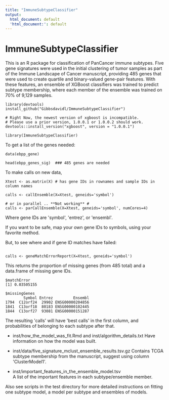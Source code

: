 ```yaml
---
title: "ImmuneSubtypeClassifier"
output:
  html_document: default
  'html_document:': default
---
```


# ImmuneSubtypeClassifier #
This is an R package for classification of PanCancer immune subtypes. Five gene signatures were used in the initial clustering of tumor samples as part of the Immune Landscape of Cancer manuscript, providing 485 genes that were used to create quartile and binary-valued gene-pair features. With these features, an ensemble of XGBoost classifiers was trained to predict subtype membership, where each member of the ensemble was trained on 70% of 9,129 samples.

```{r}
library(devtools)
install_github("Gibbsdavidl/ImmuneSubtypeClassifier")

# Right Now, the newest version of xgboost is incompatible. 
# Please use a prior version, 1.0.0.1 or 1.0.0.2 should work.
devtools::install_version("xgboost", version = "1.0.0.1")

library(ImmuneSubtypeClassifier)
```

To get a list of the genes needed:
```{r}
data(ebpp_gene)

head(ebpp_genes_sig)  ### 485 genes are needed
```

To make calls on new data, 

```{r}
Xtest <- as.matrix(X) # has gene IDs in rownames and sample IDs in column names

calls <- callEnsemble(X=Xtest, geneids='symbol')

# or in parallel .. **Not working** #
calls <- parCallEnsemble(X=Xtest, geneids='symbol', numCores=4)

```
Where gene IDs are 'symbol', 'entrez', or 'ensembl'.

If you want to be safe, map your own gene IDs to symbols, 
using your favorite method.

But, to see where and if gene ID matches have failed:

```{r}

calls <- geneMatchErrorReport(X=Xtest, geneids='symbol')

```
This returns the proportion of missing genes (from 485 total)
and a data.frame of missing gene IDs.

```
$matchError
[1] 0.03505155

$missingGenes
        Symbol Entrez         Ensembl
1794  C12orf24  29902 ENSG00000204856
1841  C13orf18  80183 ENSG00000102445
1844  C13orf27  93081 ENSG00000151287
```

The resulting 'calls' will have 'best calls' in the first column, and probabilities
of belonging to each subtype after that.

* inst/how_the_model_was_fit.Rmd and inst/algorithm_details.txt 
Have information on how the model was built.

* inst/data/five_signature_mclust_ensemble_results.tsv.gz
Contains TCGA subtype membership from the manuscript, suggest using column 'ClusterModel1'.

* inst/important_features_in_the_ensemble_model.tsv  
A list of the important features in each subtype/ensemble member.

Also see scripts in the test directory for more detailed instructions on
fitting one subtype model, a model per subtype and ensembles of models.
